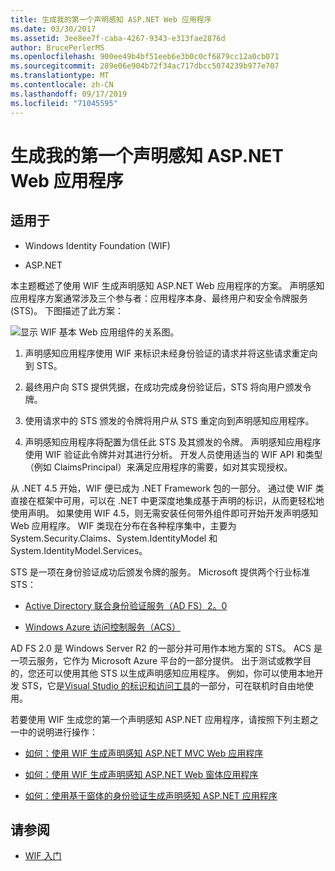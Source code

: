 ```yaml
---
title: 生成我的第一个声明感知 ASP.NET Web 应用程序
ms.date: 03/30/2017
ms.assetid: 3ee8ee7f-caba-4267-9343-e313fae2876d
author: BrucePerlerMS
ms.openlocfilehash: 900ee49b4bf51eeb6e3b0c0cf6879cc12a0cb071
ms.sourcegitcommit: 289e06e904b72f34ac717dbcc5074239b977e707
ms.translationtype: MT
ms.contentlocale: zh-CN
ms.lasthandoff: 09/17/2019
ms.locfileid: "71045595"
---
```

# <a name="building-my-first-claims-aware-aspnet-web-application"></a>生成我的第一个声明感知 ASP.NET Web 应用程序
## <a name="applies-to"></a>适用于  
  
- Windows Identity Foundation (WIF)  
  
- ASP.NET  
  
 本主题概述了使用 WIF 生成声明感知 ASP.NET Web 应用程序的方案。 声明感知应用程序方案通常涉及三个参与者：应用程序本身、最终用户和安全令牌服务 (STS)。 下图描述了此方案：  
  
 ![显示 WIF 基本 Web 应用组件的关系图。](./media/building-my-first-claims-aware-aspnet-web-app/windows-identity-foundation-basic-web-application.gif)  
  
1. 声明感知应用程序使用 WIF 来标识未经身份验证的请求并将这些请求重定向到 STS。  
  
2. 最终用户向 STS 提供凭据，在成功完成身份验证后，STS 将向用户颁发令牌。  
  
3. 使用请求中的 STS 颁发的令牌将用户从 STS 重定向到声明感知应用程序。  
  
4. 声明感知应用程序将配置为信任此 STS 及其颁发的令牌。 声明感知应用程序使用 WIF 验证此令牌并对其进行分析。 开发人员使用适当的 WIF API 和类型（例如 ClaimsPrincipal）来满足应用程序的需要，如对其实现授权。  
  
 从 .NET 4.5 开始，WIF 便已成为 .NET Framework 包的一部分。 通过使 WIF 类直接在框架中可用，可以在 .NET 中更深度地集成基于声明的标识，从而更轻松地使用声明。 如果使用 WIF 4.5，则无需安装任何带外组件即可开始开发声明感知 Web 应用程序。 WIF 类现在分布在各种程序集中，主要为 System.Security.Claims、System.IdentityModel 和 System.IdentityModel.Services。  
  
 STS 是一项在身份验证成功后颁发令牌的服务。 Microsoft 提供两个行业标准 STS：  
  
- [Active Directory 联合身份验证服务（AD FS）2。0](https://go.microsoft.com/fwlink/?LinkID=247516)
  
- [Windows Azure 访问控制服务（ACS）](https://go.microsoft.com/fwlink/?LinkID=247517)
  
 AD FS 2.0 是 Windows Server R2 的一部分并可用作本地方案的 STS。 ACS 是一项云服务，它作为 Microsoft Azure 平台的一部分提供。 出于测试或教学目的，您还可以使用其他 STS 以生成声明感知应用程序。 例如，你可以使用本地开发 STS，它是[Visual Studio 的标识和访问工具](https://go.microsoft.com/fwlink/?LinkID=245849)的一部分，可在联机时自由地使用。  
  
 若要使用 WIF 生成您的第一个声明感知 ASP.NET 应用程序，请按照下列主题之一中的说明进行操作：  
  
- [如何：使用 WIF 生成声明感知 ASP.NET MVC Web 应用程序](how-to-build-claims-aware-aspnet-mvc-web-app-using-wif.md)  
  
- [如何：使用 WIF 生成声明感知 ASP.NET Web 窗体应用程序](how-to-build-claims-aware-aspnet-web-forms-app-using-wif.md)  
  
- [如何：使用基于窗体的身份验证生成声明感知 ASP.NET 应用程序](claims-aware-aspnet-app-forms-authentication.md)  
  
## <a name="see-also"></a>请参阅

- [WIF 入门](getting-started-with-wif.md)
